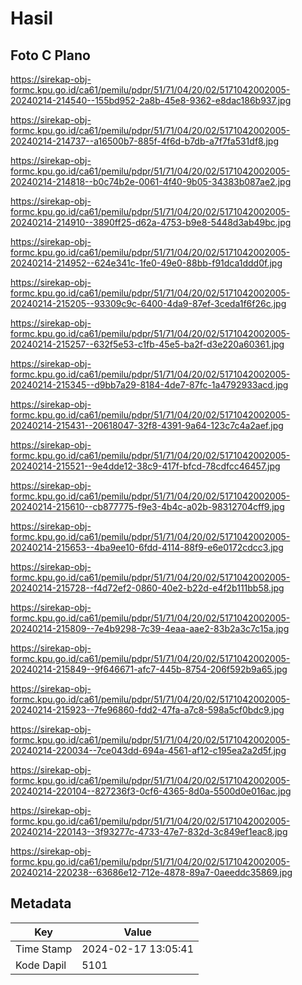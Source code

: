 # Hasil

## Foto C Plano

https://sirekap-obj-formc.kpu.go.id/ca61/pemilu/pdpr/51/71/04/20/02/5171042002005-20240214-214540--155bd952-2a8b-45e8-9362-e8dac186b937.jpg

https://sirekap-obj-formc.kpu.go.id/ca61/pemilu/pdpr/51/71/04/20/02/5171042002005-20240214-214737--a16500b7-885f-4f6d-b7db-a7f7fa531df8.jpg

https://sirekap-obj-formc.kpu.go.id/ca61/pemilu/pdpr/51/71/04/20/02/5171042002005-20240214-214818--b0c74b2e-0061-4f40-9b05-34383b087ae2.jpg

https://sirekap-obj-formc.kpu.go.id/ca61/pemilu/pdpr/51/71/04/20/02/5171042002005-20240214-214910--3890ff25-d62a-4753-b9e8-5448d3ab49bc.jpg

https://sirekap-obj-formc.kpu.go.id/ca61/pemilu/pdpr/51/71/04/20/02/5171042002005-20240214-214952--624e341c-1fe0-49e0-88bb-f91dca1ddd0f.jpg

https://sirekap-obj-formc.kpu.go.id/ca61/pemilu/pdpr/51/71/04/20/02/5171042002005-20240214-215205--93309c9c-6400-4da9-87ef-3ceda1f6f26c.jpg

https://sirekap-obj-formc.kpu.go.id/ca61/pemilu/pdpr/51/71/04/20/02/5171042002005-20240214-215257--632f5e53-c1fb-45e5-ba2f-d3e220a60361.jpg

https://sirekap-obj-formc.kpu.go.id/ca61/pemilu/pdpr/51/71/04/20/02/5171042002005-20240214-215345--d9bb7a29-8184-4de7-87fc-1a4792933acd.jpg

https://sirekap-obj-formc.kpu.go.id/ca61/pemilu/pdpr/51/71/04/20/02/5171042002005-20240214-215431--20618047-32f8-4391-9a64-123c7c4a2aef.jpg

https://sirekap-obj-formc.kpu.go.id/ca61/pemilu/pdpr/51/71/04/20/02/5171042002005-20240214-215521--9e4dde12-38c9-417f-bfcd-78cdfcc46457.jpg

https://sirekap-obj-formc.kpu.go.id/ca61/pemilu/pdpr/51/71/04/20/02/5171042002005-20240214-215610--cb877775-f9e3-4b4c-a02b-98312704cff9.jpg

https://sirekap-obj-formc.kpu.go.id/ca61/pemilu/pdpr/51/71/04/20/02/5171042002005-20240214-215653--4ba9ee10-6fdd-4114-88f9-e6e0172cdcc3.jpg

https://sirekap-obj-formc.kpu.go.id/ca61/pemilu/pdpr/51/71/04/20/02/5171042002005-20240214-215728--f4d72ef2-0860-40e2-b22d-e4f2b111bb58.jpg

https://sirekap-obj-formc.kpu.go.id/ca61/pemilu/pdpr/51/71/04/20/02/5171042002005-20240214-215809--7e4b9298-7c39-4eaa-aae2-83b2a3c7c15a.jpg

https://sirekap-obj-formc.kpu.go.id/ca61/pemilu/pdpr/51/71/04/20/02/5171042002005-20240214-215849--9f646671-afc7-445b-8754-206f592b9a65.jpg

https://sirekap-obj-formc.kpu.go.id/ca61/pemilu/pdpr/51/71/04/20/02/5171042002005-20240214-215923--7fe96860-fdd2-47fa-a7c8-598a5cf0bdc9.jpg

https://sirekap-obj-formc.kpu.go.id/ca61/pemilu/pdpr/51/71/04/20/02/5171042002005-20240214-220034--7ce043dd-694a-4561-af12-c195ea2a2d5f.jpg

https://sirekap-obj-formc.kpu.go.id/ca61/pemilu/pdpr/51/71/04/20/02/5171042002005-20240214-220104--827236f3-0cf6-4365-8d0a-5500d0e016ac.jpg

https://sirekap-obj-formc.kpu.go.id/ca61/pemilu/pdpr/51/71/04/20/02/5171042002005-20240214-220143--3f93277c-4733-47e7-832d-3c849ef1eac8.jpg

https://sirekap-obj-formc.kpu.go.id/ca61/pemilu/pdpr/51/71/04/20/02/5171042002005-20240214-220238--63686e12-712e-4878-89a7-0aeeddc35869.jpg


## Metadata

| Key        | Value               |
| ---------- | ------------------- |
| Time Stamp | 2024-02-17 13:05:41 |
| Kode Dapil | 5101                |



